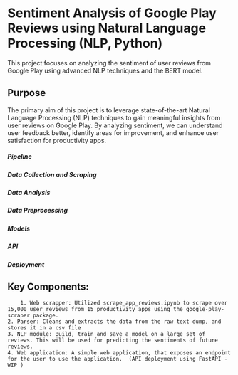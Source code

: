 # Sentiment Analysis of Google Play Reviews using Natural Language Processing (NLP, Python)
This project focuses on analyzing the sentiment of user reviews from Google Play using advanced NLP techniques and the BERT model.

## Purpose
The primary aim of this project is to leverage state-of-the-art Natural Language Processing (NLP) techniques to gain meaningful insights from user reviews on Google Play. By analyzing sentiment, we can understand user feedback better, identify areas for improvement, and enhance user satisfaction for productivity apps.

##### Pipeline
##### Data Collection and Scraping
##### Data Analysis
##### Data Preprocessing
##### Models
##### API
##### Deployment

## Key Components:
        1. Web scrapper: Utilized scrape_app_reviews.ipynb to scrape over 15,000 user reviews from 15 productivity apps using the google-play-scraper package.
	2. Parser: Cleans and extracts the data from the raw text dump, and stores it in a csv file
	3. NLP module: Build, train and save a model on a large set of reviews. This will be used for predicting the sentiments of future reviews.
	4. Web application: A simple web application, that exposes an endpoint for the user to use the application.  (API deployment using FastAPI - WIP )
